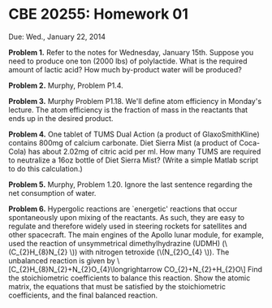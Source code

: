 <head>
 <script src="http://github.com/javascripts/other/MathJax/MathJax.js"
type="text/javascript">
    if (window.location.protocol == "https:") {
      MathJax.OutputJax.fontDir = "https://github.com/assets/MathJax/fonts"
    } else {
      MathJax.OutputJax.fontDir = "http://github.com/assets/MathJax/fonts"
    }
    MathJax.Hub.Config({
      extensions: ["tex2jax.js","TeX/AMSmath.js","TeX/AMSsymbols.js"],
      jax: ["input/TeX", "output/HTML-CSS"]
    })
  </script>
</head>

# CBE 20255: Homework 01 #
Due: Wed., January 22, 2014

**Problem 1.** Refer to the notes for Wednesday, January 15th. Suppose you need to produce one ton (2000 lbs) of polylactide. What is the required amount of lactic acid? How much by-product water will be produced?

**Problem 2.** Murphy, Problem P1.4.  

**Problem 3.** Murphy Problem P1.18. We'll define atom efficiency in Monday's lecture. The atom efficiency is the fraction of mass in the reactants that ends up in the desired product. 

**Problem 4.** One tablet of TUMS Dual Action (a product of GlaxoSmithKline) contains 800mg of calcium carbonate.  Diet Sierra Mist (a product of Coca-Cola) has about 2.02mg of citric acid per ml.  How many TUMS are required to neutralize a 16oz bottle of Diet Sierra Mist?  (Write a simple Matlab script to do this calculation.)

**Problem 5.** Murphy, Problem 1.20. Ignore the last sentence regarding the net consumption of water.

**Problem 6.** Hypergolic reactions are `energetic' reactions that occur spontaneously upon mixing of the reactants. As such, they are easy to regulate and therefore widely used in steering rockets for satellites and other spacecraft. The main engines of the Apollo lunar module, for example, used the reaction of unsymmetrical dimethylhydrazine (UDMH) (\\(C_{2}H_{8}N_{2}
 \\)) with nitrogen tetroxide (\\(N_{2}O_{4}
 \\)).  The unbalanced reaction is given by 
\\[C_{2}H_{8}N_{2}+N_{2}O_{4}\longrightarrow CO_{2}+N_{2}+H_{2}O\\]
 Find the stoichiometric coefficients to balance this reaction. Show the atomic matrix, the equations that must be satisfied by the stoichiometric coefficients, and the final balanced reaction.





